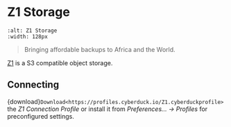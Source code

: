 Z1 Storage
====

```{image} https://cdn.cyberduck.io/img/providers/z1.png
:alt: Z1 Storage
:width: 128px
```

> Bringing affordable backups to Africa and the World.

[Z1](https://www.z1storage.com/) is a S3 compatible object storage.

## Connecting

{download}`Download<https://profiles.cyberduck.io/Z1.cyberduckprofile>` the *Z1 Connection Profile* or install it from *Preferences… → Profiles* for preconfigured settings.